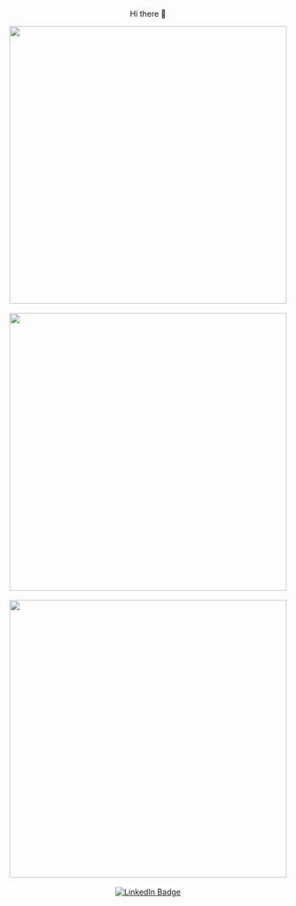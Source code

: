 <div align="center" color="#fff">
  <p>Hi there 👋</p>

  <img align="center" width="500" src="https://github-readme-stats-git-masterrstaa-rickstaa.vercel.app/api?username=jcjuliocss&include_all_commits=true&count_private=true&theme=chartreuse-dark" />
  <br><br>
  
  <img align="center" width="500" src="https://github-readme-streak-stats.herokuapp.com/?user=jcjuliocss&theme=chartreuse-dark" />
  <br><br>

  <img align="center" width="500" src="https://github-readme-activity-graph.vercel.app/graph?username=jcjuliocss&layout=compact&theme=chartreuse-dark&count_private=true" />
  <br><br>
  
  <a href="https://www.linkedin.com/in/julio-cesar-schlindwein-da-silva-1a227a16a/" target="_blank">
    <img src="https://img.shields.io/badge/LinkedIn-blue?style=flat&logo=linkedin&logoColor=white&color=green" alt="LinkedIn Badge"/>
  </a>
</div>
